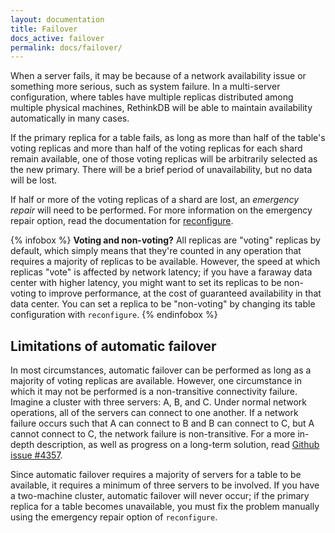 ```yaml
---
layout: documentation
title: Failover
docs_active: failover
permalink: docs/failover/
---
```


When a server fails, it may be because of a network availability issue or something more serious, such as system failure. In a multi-server configuration, where tables have multiple replicas distributed among multiple physical machines, RethinkDB will be able to maintain availability automatically in many cases.

If the primary replica for a table fails, as long as more than half of the table's voting replicas and more than half of the voting replicas for each shard remain available, one of those voting replicas will be arbitrarily selected as the new primary. There will be a brief period of unavailability, but no data will be lost.

If half or more of the voting replicas of a shard are lost, an *emergency repair* will need to be performed. For more information on the emergency repair option, read the documentation for [reconfigure][rc].

[rc]: /api/javascript/reconfigure

{% infobox %}
**Voting and non-voting?** All replicas are "voting" replicas by default, which simply means that they're counted in any operation that requires a majority of replicas to be available. However, the speed at which replicas "vote" is affected by network latency; if you have a faraway data center with higher latency, you might want to set its replicas to be non-voting to improve performance, at the cost of guaranteed availability in that data center. You can set a replica to be "non-voting" by changing its table configuration with `reconfigure`.
{% endinfobox %}

## Limitations of automatic failover ##

In most circumstances, automatic failover can be performed as long as a majority of voting replicas are available. However, one circumstance in which it may not be performed is a non-transitive connectivity failure. Imagine a cluster with three servers: A, B, and C. Under normal network operations, all of the servers can connect to one another. If a network failure occurs such that A can connect to B and B can connect to C, but A cannot connect to C, the network failure is non-transitive. For a more in-depth description, as well as progress on a long-term solution, read [Github issue #4357][gh4357].

[gh4357]: https://github.com/rethinkdb/rethinkdb/issues/4357

Since automatic failover requires a majority of servers for a table to be available, it requires a minimum of three servers to be involved. If you have a two-machine cluster, automatic failover will never occur; if the primary replica for a table becomes unavailable, you must fix the problem manually using the emergency repair option of `reconfigure`.
